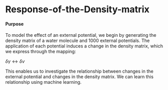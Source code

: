 # Response-of-the-Density-matrix
#### Purpose
To model the effect of an external potential, we begin by generating the density matrix of a water molecule and 1000 external potentials. The application of each potential induces a change in the density matrix, which we express through the mapping:

$\delta \gamma \leftrightarrow \delta v$

This enables us to investigate the relationship between changes in the external potential and changes in the density matrix. We can learn this relationship using machine learning.
